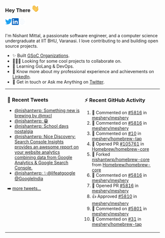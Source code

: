 ### Hey There <img src="./assets/wave.gif" width="25px">
<a href="http://urls.nishantwrp.com/github-to-twitter" target="_blank">
  <img align="left" alt="Nishant's Twitter" width="22px" src="./assets/twitter.svg" />
</a>
<a href="http://urls.nishantwrp.com/github-to-linkedin" target="_blank">
  <img align="left" alt="Nishant's LinkedIn" width="22px" src="./assets/linkedin.svg" />
</a>
<a href="http://urls.nishantwrp.com/github-to-site" target="_blank">
  <img align="left" alt="Nishant's Site" width="22px" src="./assets/globe.svg" />
</a>
<br /><br />

I'm Nishant Mittal, a passionate software engineer, and a computer science undergraduate at IIT BHU, Varanasi. I love contributing to and building open source projects.

- ✨ Built [GSoC Organizations](https://www.gsocorganizations.dev/).
- 👨🏽‍💻 Looking for some cool projects to collaborate on.
- 🌱 Learning GoLang & DevOps.
- 🚀 Know more about my professional experience and achievements on [LinkedIn](http://urls.nishantwrp.com/github-to-linkedin).
- 💬 Get in touch or Ask me Anything on [Twitter](http://urls.nishantwrp.com/github-to-twitter).

<table><tr>
<td valign="top" width="50%">

### 📱 Recent Tweets
<!-- TWITTER:START -->
- [@nishantwrp: Something new is brewing by @mxcl](https://rss.app/articles/cb4e791f6f6d729c074351566bd3a7c508111d6e1136a1e9c3ec930d979628d4f61eb1492ac7df6df7a06375d712099266d261e2c11178138d)
- [@nishantwrp: 😁](https://rss.app/articles/cb4e791f6f6d729c074351566bd3a7c508111d6e1136a1e9c3ec930d979628d4f61eb1492ac7df6df7a06274d71c0a9a69dd6ee4c7127c1c8f)
- [@nishantwrp: School days nostalgia](https://rss.app/articles/cb4e791f6f6d729c074351566bd3a7c508111d6e1136a1e9c3ec930d979628d4f61eb1492ac7df6df7a36a7cdd120d9360d26ee8c7117d1489)
- [@nishantwrp: Nice Discovery: Search Console Insights  provides an awesome report on your website analytics combining data from Google Analytics &amp; Google Search Console.](https://rss.app/articles/cb4e791f6f6d729c074351566bd3a7c508111d6e1136a1e9c3ec930d979628d4f61eb1492ac7df6df7a26d75d91d0a9a61dd6ae1ca107b1188)
- [@nishantwrp: ✨@lifeatgoogle @GoogleIndia](https://rss.app/articles/cb4e791f6f6d729c074351566bd3a7c508111d6e1136a1e9c3ec930d979628d4f61eb1492ac7df6df7a26c7fd613069060dc61e5ca177a1c8f)
<!-- TWITTER:END -->
➡️ [more tweets...](http://urls.nishantwrp.com/github-to-twitter)

</td>
<td valign="top" width="50%">

### ⚡ Recent GitHub Activity
<!--RECENT_ACTIVITY:start-->
1. 💬 Commented on [#5816](https://github.com/meshery/meshery/pull/5816#discussion_r920542988) in [meshery/meshery](https://github.com/meshery/meshery)
2. 💬 Commented on [#5816](https://github.com/meshery/meshery/pull/5816#discussion_r920541458) in [meshery/meshery](https://github.com/meshery/meshery)
3. 💬 Commented on [#10](https://github.com/meshery/homebrew-tap/issues/10#issuecomment-1183707411) in [meshery/homebrew-tap](https://github.com/meshery/homebrew-tap)
4. 💪 Opened PR [#105761](https://github.com/Homebrew/homebrew-core/pull/105761) in [Homebrew/homebrew-core](https://github.com/Homebrew/homebrew-core)
5. 🔱 Forked [nishantwrp/homebrew-core](https://github.com/nishantwrp/homebrew-core) from [Homebrew/homebrew-core](https://github.com/Homebrew/homebrew-core)
6. 💬 Commented on [#5816](https://github.com/meshery/meshery/pull/5816#issuecomment-1183690979) in [meshery/meshery](https://github.com/meshery/meshery)
7. 💪 Opened PR [#5816](https://github.com/meshery/meshery/pull/5816) in [meshery/meshery](https://github.com/meshery/meshery)
8. 👍 Approved [#5810](https://github.com/meshery/meshery/pull/5810#pullrequestreview-1037275741) in [meshery/meshery](https://github.com/meshery/meshery)
9. 💬 Commented on [#5801](https://github.com/meshery/meshery/issues/5801#issuecomment-1182983016) in [meshery/meshery](https://github.com/meshery/meshery)
10. 💬 Commented on [#31](https://github.com/meshery/homebrew-tap/pull/31#discussion_r919824572) in [meshery/homebrew-tap](https://github.com/meshery/homebrew-tap)
<!--RECENT_ACTIVITY:end-->

</td>
</tr></table>
